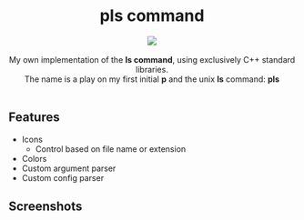 <div align="center">
    <h1>pls command</h1>
    <div>
      <img src="https://img.shields.io/badge/C++-00599C?style=for-the-badge&logo=cplusplus&logoColor=white">
    </div><br>
    My own implementation of the <b>ls command</b>, using exclusively C++ standard libraries.<br>
    The name is a play on my first initial <b>p</b> and the unix <b>ls</b> command: <b>pls</b>
</div><br>



## Features
- Icons
  - Control based on file name or extension
- Colors
- Custom argument parser
- Custom config parser

## Screenshots
